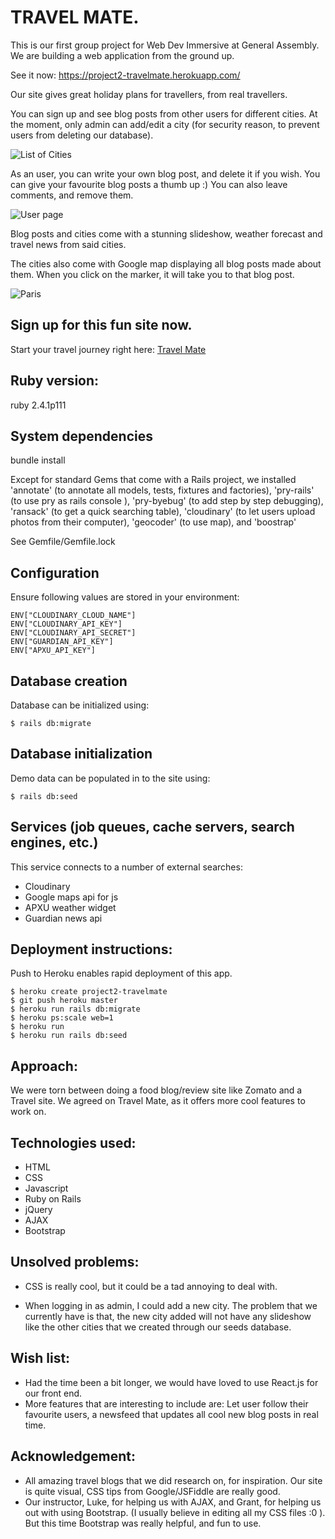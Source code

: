 # TRAVEL MATE.

This is our first group project for Web Dev Immersive at General Assembly. We are building a web application from the ground up.

See it now: https://project2-travelmate.herokuapp.com/

Our site gives great holiday plans for travellers, from real travellers.

You can sign up and see blog posts from other users for different cities. At the moment, only admin can add/edit a city (for security reason, to prevent users from deleting our database).

![List of Cities](./assets/images/Cities.png)

As an user, you can write your own blog post, and delete it if you wish. You can give your favourite blog posts a thumb up :) You can also leave comments, and remove them.

![User page](./assets/images/User.png)

Blog posts and cities come with a stunning slideshow, weather forecast and travel news from said cities.

The cities also come with Google map displaying all blog posts made about them. When you click on the marker, it will take you to that blog post.

![Paris](./assets/images/Paris.png)

## Sign up for this fun site now.

Start your travel journey right here: [Travel Mate ](https://project2-travelmate.herokuapp.com/)

## Ruby version:

ruby 2.4.1p111

## System dependencies

bundle install

Except for standard Gems that come with a Rails project, we installed 'annotate' (to annotate all models, tests, fixtures and factories), 'pry-rails' (to use pry as rails console ), 'pry-byebug' (to add step by step debugging), 'ransack' (to get a quick searching table), 'cloudinary' (to let users upload photos from their computer), 'geocoder' (to use map), and  'boostrap'

See Gemfile/Gemfile.lock

## Configuration

Ensure following values are stored in your environment:

```
ENV["CLOUDINARY_CLOUD_NAME"]
ENV["CLOUDINARY_API_KEY"]
ENV["CLOUDINARY_API_SECRET"]
ENV["GUARDIAN_API_KEY"]
ENV["APXU_API_KEY"]
```

## Database creation

Database can be initialized using:

```
$ rails db:migrate
```

## Database initialization

Demo data can be populated in to the site using:

```
$ rails db:seed
```

## Services (job queues, cache servers, search engines, etc.)

This service connects to a number of external searches:

  - Cloudinary
  - Google maps api for js
  - APXU weather widget
  - Guardian news api

## Deployment instructions:

Push to Heroku enables rapid deployment of this app.

```
$ heroku create project2-travelmate
$ git push heroku master
$ heroku run rails db:migrate
$ heroku ps:scale web=1
$ heroku run
$ heroku run rails db:seed
```

## Approach:

We were torn between doing a food blog/review site like Zomato and a Travel site. We agreed on Travel Mate, as it offers more cool features to work on.

## Technologies used:

- HTML
- CSS
- Javascript
- Ruby on Rails
- jQuery
- AJAX
- Bootstrap

## Unsolved problems:

- CSS is really cool, but it could be a tad annoying to deal with.

- When logging in as admin, I could add a new city. The problem that we currently have is that, the new city added will not have any slideshow like the other cities that we created through our seeds database.

## Wish list:

- Had the time been a bit longer, we would have loved to use React.js for our front end.
- More features that are interesting to include are: Let user follow their favourite users, a newsfeed that updates all cool new blog posts in real time.


## Acknowledgement:

- All amazing travel blogs that we did research on, for inspiration. Our site is quite visual, CSS tips from Google/JSFiddle are really good.
- Our instructor, Luke, for helping us with AJAX, and Grant, for helping us out with using Bootstrap. (I usually believe in editing all my CSS files :0 ). But this time Bootstrap was really helpful, and fun to use.

